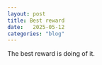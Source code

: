 ```yaml
---
layout: post
title: Best reward
date:   2025-05-12
categories: "blog"
---
```


The best reward is doing of it.




